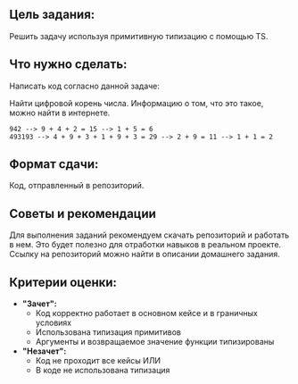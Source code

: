 ## Цель задания:

Решить задачу используя примитивную типизацию с помощью TS.

## Что нужно сделать:

Написать код согласно данной задаче:

Найти цифровой корень числа. Информацию о том, что это такое, можно найти в интернете.
```
942 --> 9 + 4 + 2 = 15 --> 1 + 5 = 6
493193 --> 4 + 9 + 3 + 1 + 9 + 3 = 29 --> 2 + 9 = 11 --> 1 + 1 = 2
```

## **Формат сдачи:**

Код, отправленный в репозиторий.

## Советы и рекомендации

Для выполнения заданий рекомендуем скачать репозиторий и работать в нем. Это будет полезно для отработки навыков в реальном проекте. Ссылку на репозиторий можно найти в описании домашнего задания.

## **Критерии оценки:**

- **"Зачет":**
    - Код корректно работает в основном кейсе и в граничных условиях
    - Использована типизация примитивов
    - Аргументы и возвращаемое значение функции типизированы
- **"Незачет":**
    - Код не проходит все кейсы ИЛИ
    - В коде не использована типизация
